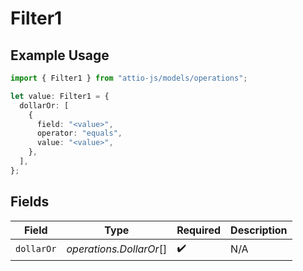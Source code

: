 # Filter1

## Example Usage

```typescript
import { Filter1 } from "attio-js/models/operations";

let value: Filter1 = {
  dollarOr: [
    {
      field: "<value>",
      operator: "equals",
      value: "<value>",
    },
  ],
};
```

## Fields

| Field                   | Type                    | Required                | Description             |
| ----------------------- | ----------------------- | ----------------------- | ----------------------- |
| `dollarOr`              | *operations.DollarOr*[] | :heavy_check_mark:      | N/A                     |